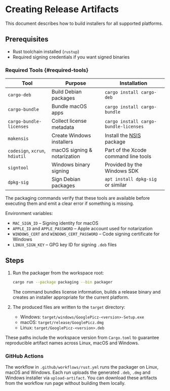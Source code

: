 # Creating Release Artifacts

This document describes how to build installers for all supported platforms.

## Prerequisites

- Rust toolchain installed (`rustup`)
- Required signing credentials if you want signed binaries

### Required Tools {#required-tools}

| Tool | Purpose | Installation |
| --- | --- | --- |
| `cargo-deb` | Build Debian packages | `cargo install cargo-deb` |
| `cargo-bundle` | Bundle macOS apps | `cargo install cargo-bundle` |
| `cargo-bundle-licenses` | Collect license metadata | `cargo install cargo-bundle-licenses` |
| `makensis` | Create Windows installers | Install the [NSIS](https://nsis.sourceforge.io/) package |
| `codesign`, `xcrun`, `hdiutil` | macOS signing & notarization | Part of the Xcode command line tools |
| `signtool` | Windows binary signing | Provided by the Windows SDK |
| `dpkg-sig` | Sign Debian packages | `apt install dpkg-sig` or similar |

The packaging commands verify that these tools are available before executing
them and emit a clear error if something is missing.

Environment variables:

- `MAC_SIGN_ID` – Signing identity for macOS
- `APPLE_ID` and `APPLE_PASSWORD` – Apple account used for notarization
- `WINDOWS_CERT` and `WINDOWS_CERT_PASSWORD` – Code signing certificate for Windows
- `LINUX_SIGN_KEY` – GPG key ID for signing `.deb` files

## Steps

1. Run the packager from the workspace root:

   ```bash
   cargo run --package packaging --bin packager
   ```

   The command bundles license information, builds a release binary and
   creates an installer appropriate for the current platform.

2. The produced files are written to the `target` directory:

   - Windows: `target/windows/GooglePicz-<version>-Setup.exe`
   - macOS: `target/release/GooglePicz.dmg`
   - Linux: `target/GooglePicz-<version>.deb`

These paths include the workspace version from `Cargo.toml` to guarantee
reproducible artifact names across Linux, macOS and Windows.

### GitHub Actions

The workflow in `.github/workflows/rust.yml` runs the packager on
Linux, macOS and Windows. Each run uploads the generated `.deb`, `.dmg`
and Windows installer via `upload-artifact`. You can download these
artifacts from the workflow run page without building them locally.
